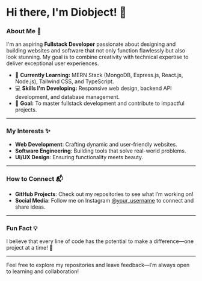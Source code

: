 # Hi there, I'm Diobject! 👋  

### About Me 🌟  
I'm an aspiring **Fullstack Developer** passionate about designing and building websites and software that not only function flawlessly but also look stunning. My goal is to combine creativity with technical expertise to deliver exceptional user experiences.  

- 🌱 **Currently Learning:** MERN Stack (MongoDB, Express.js, React.js, Node.js), Tailwind CSS, and TypeScript.  
- 💻 **Skills I'm Developing:** Responsive web design, backend API development, and database management.  
- 🎯 **Goal:** To master fullstack development and contribute to impactful projects.  

---

### My Interests ✨  
- **Web Development**: Crafting dynamic and user-friendly websites.  
- **Software Engineering**: Building tools that solve real-world problems.  
- **UI/UX Design**: Ensuring functionality meets beauty.  

---

### How to Connect 📬  
- **GitHub Projects**: Check out my repositories to see what I’m working on!  
- **Social Media**: Follow me on Instagram [@your_username](https://instagram.com/your_username) to connect and share ideas.  

---

### Fun Fact 💡  
I believe that every line of code has the potential to make a difference—one project at a time! 🚀  

---

Feel free to explore my repositories and leave feedback—I’m always open to learning and collaboration!  
